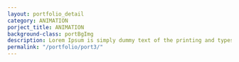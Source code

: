 ```yaml
---
layout: portfolio_detail
category: ANIMATION
porject_title: ANIMATION
background-class: portBgImg
description: Lorem Ipsum is simply dummy text of the printing and typesetting industry. Lorem Ipsum is simply dummy text of the...
permalink: "/portfolio/port3/"
---
```

